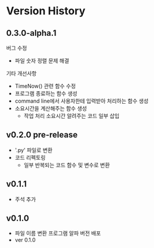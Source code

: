 # Version History

## 0.3.0-alpha.1

버그 수정

- 파일 숫자 정렬 문제 해결

기타 개선사항

- TimeNow() 관련 함수 수정
- 프로그램 종료하는 함수 생성
- command line에서 사용자한테 입력받아 처리하는 함수 생성
- 소요시간을 계산해주는 함수 생성
  - 작업 처리 소요시간 알려주는 코드 일부 삽입

## v0.2.0 pre-release

- '.py' 파일로 변환
- 코드 리펙토링
  - 일부 반복되는 코드 함수 및 변수로 변환

## v0.1.1

- 주석 추가

## v0.1.0

- 파일 이름 변환 프로그램 알파 버전 배포
- ver 0.1.0
